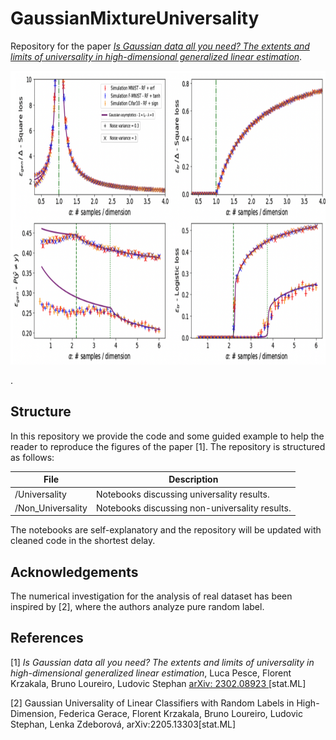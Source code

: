 # GaussianMixtureUniversality

Repository for the paper [*Is Gaussian data all you need? The extents and limits of universality in high-dimensional generalized linear estimation*](https://arxiv.org/abs/2302.08923). 

<p float="left">
  <img src="https://github.com/lucpoisson/GaussianMixtureUniversality/blob/main/figures/universality.png" height="470" />
</p>
. 

## Structure

In this repository we provide the code and some guided example to help the reader to reproduce the figures of the paper [1]. The repository is structured as follows:

| File                          | Description                                                                                                                                                    |
|-------------------------------|----------------------------------------------------------------------------------------------------------------------------------------------------------------|
|/Universality| Notebooks discussing universality results.           |
| /Non_Universality |  Notebooks discussing non-universality results.                  |


The notebooks are self-explanatory and the repository will be updated with cleaned code in the shortest delay.


## Acknowledgements
The numerical investigation for the analysis of real dataset has been inspired by [2], where the authors analyze pure random label. 


## References

[1] *Is Gaussian data all you need? The extents and limits of universality in high-dimensional generalized linear estimation*,
Luca Pesce, Florent Krzakala, Bruno Loureiro, Ludovic Stephan [arXiv: 2302.08923 ](https://arxiv.org/abs/2302.08923)[stat.ML]


[2] Gaussian Universality of Linear Classifiers with Random Labels in High-Dimension, Federica Gerace, Florent Krzakala, Bruno Loureiro, Ludovic Stephan, Lenka Zdeborová, arXiv:2205.13303[stat.ML]

